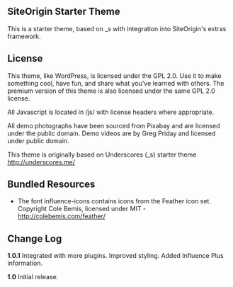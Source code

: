 SiteOrigin Starter Theme
---------------
This is a starter theme, based on _s with integration into SiteOrigin's extras framework.


License
---------------
This theme, like WordPress, is licensed under the GPL 2.0. Use it to make something cool, have fun, and share what you've learned with others. The premium version of this theme is also licensed under the same GPL 2.0 license.

All Javascript is located in /js/ with license headers where appropriate.

All demo photographs have been sourced from Pixabay and are licensed under the public domain. Demo videos are by Greg Priday and licensed under public domain.

This theme is originally based on Underscores (_s) starter theme http://underscores.me/

Bundled Resources
---------------
* The font influence-icons contains icons from the Feather icon set. Copyright Cole Bemis, licensed under MIT - http://colebemis.com/feather/

Change Log
---------------

**1.0.1**
Integrated with more plugins.
Improved styling.
Added Influence Plus information.

**1.0**
Initial release.